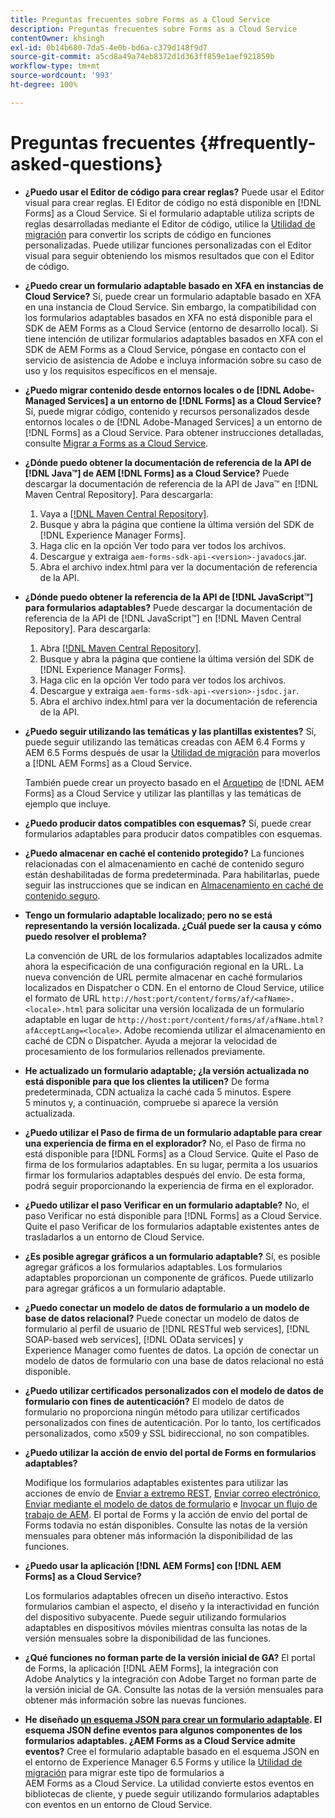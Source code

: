 ```yaml
---
title: Preguntas frecuentes sobre Forms as a Cloud Service
description: Preguntas frecuentes sobre Forms as a Cloud Service
contentOwner: khsingh
exl-id: 0b14b680-7da5-4e0b-bd6a-c379d148f9d7
source-git-commit: a5cd8a49a74eb8372d1d363ff859e1aef921859b
workflow-type: tm+mt
source-wordcount: '993'
ht-degree: 100%

---
```


# Preguntas frecuentes {#frequently-asked-questions}

* **¿Puedo usar el Editor de código para crear reglas?**
Puede usar el Editor visual para crear reglas. El Editor de código no está disponible en [!DNL Forms] as a Cloud Service. Si el formulario adaptable utiliza scripts de reglas desarrolladas mediante el Editor de código, utilice la [Utilidad de migración](migrate-to-forms-as-a-cloud-service.md) para convertir los scripts de código en funciones personalizadas. Puede utilizar funciones personalizadas con el Editor visual para seguir obteniendo los mismos resultados que con el Editor de código.

* **¿Puedo crear un formulario adaptable basado en XFA en instancias de Cloud Service?**
Sí, puede crear un formulario adaptable basado en XFA en una instancia de Cloud Service. Sin embargo, la compatibilidad con los formularios adaptables basados en XFA no está disponible para el SDK de AEM Forms as a Cloud Service (entorno de desarrollo local). Si tiene intención de utilizar formularios adaptables basados en XFA con el SDK de AEM Forms as a Cloud Service, póngase en contacto con el servicio de asistencia de Adobe e incluya información sobre su caso de uso y los requisitos específicos en el mensaje.

<!-- * **Can I use an XDP as a Document of Record (DoR) template? Is Forms Designer included in AEM Forms as a Cloud Service license?** 

  Yes, you can use an XDP as a Document of Record template on Cloud Service instances. However, support to use XDP as a Document of Record template is not available for AEM Forms as a Cloud Service SDK (Local development environment). -->

* **¿Puedo migrar contenido desde entornos locales o de [!DNL Adobe-Managed Services] a un entorno de [!DNL Forms] as a Cloud Service?**
Sí, puede migrar código, contenido y recursos personalizados desde entornos locales o de [!DNL Adobe-Managed Services] a un entorno de [!DNL Forms] as a Cloud Service. Para obtener instrucciones detalladas, consulte [Migrar a Forms as a Cloud Service](migrate-to-forms-as-a-cloud-service.md).

<!-- You can use package manager or Experience Manager UI to [export and import Forms and related assets](import-export-forms-templates.md), use the migration utility to make your existing assets compatible with [!DNL Forms] as a Cloud Service, use the [Best Practices Analyzer](https://experienceleague.adobe.com/docs/experience-manager-cloud-service/moving/cloud-migration/best-practices-analyzer/overview-best-practices-analyzer.html?lang=en#best-practices-analyzer) tool to find the features and APIs that require changes and updated before migration, and use the [Content Transfer Tools](https://docs.adobe.com/content/help/en/experience-manager-cloud-service/moving/home.html) to move your custom code without refactoring it. -->

* **¿Dónde puedo obtener la documentación de referencia de la API de [!DNL Java™] de AEM [!DNL Forms] as a Cloud Service?**
Puede descargar la documentación de referencia de la API de Java™ en [!DNL Maven Central Repository]. Para descargarla:
   1. Vaya a [[!DNL Maven Central Repository]](https://mvnrepository.com/artifact/com.adobe.aem/aem-forms-sdk-api).
   1. Busque y abra la página que contiene la última versión del SDK de [!DNL Experience Manager Forms].
   1. Haga clic en la opción Ver todo para ver todos los archivos.
   1. Descargue y extraiga `aem-forms-sdk-api-<version>-javadocs`.jar.
   1. Abra el archivo index.html para ver la documentación de referencia de la API.

* **¿Dónde puedo obtener la referencia de la API de [!DNL JavaScript™] para formularios adaptables?**
Puede descargar la documentación de referencia de la API de [!DNL JavaScript™] en [!DNL  Maven Central Repository]. Para descargarla:
   1. Abra [[!DNL Maven Central Repository]](https://mvnrepository.com/artifact/com.adobe.aem/aem-forms-sdk-api).
   1. Busque y abra la página que contiene la última versión del SDK de [!DNL Experience Manager Forms].
   1. Haga clic en la opción Ver todo para ver todos los archivos.
   1. Descargue y extraiga `aem-forms-sdk-api-<version>-jsdoc.jar`.
   1. Abra el archivo index.html para ver la documentación de referencia de la API.

* **¿Puedo seguir utilizando las temáticas y las plantillas existentes?**
Sí, puede seguir utilizando las temáticas creadas con AEM 6.4 Forms y AEM 6.5 Forms después de usar la [Utilidad de migración](migrate-to-forms-as-a-cloud-service.md) para moverlos a [!DNL AEM Forms] as a Cloud Service.

   También puede crear un proyecto basado en el [Arquetipo](setup-local-development-environment.md#forms-cloud-service-local-development-environment) de [!DNL AEM Forms] as a Cloud Service y utilizar las plantillas y las temáticas de ejemplo que incluye.

* **¿Puedo producir datos compatibles con esquemas?**
Sí, puede crear formularios adaptables para producir datos compatibles con esquemas.

<!-- * **Can I pass custom parameters to the prefill service?**
Custom parameters are planned for an upcoming release. -->

* **¿Puedo almacenar en caché el contenido protegido?**
La funciones relacionadas con el almacenamiento en caché de contenido seguro están deshabilitadas de forma predeterminada. Para habilitarlas, puede seguir las instrucciones que se indican en [Almacenamiento en caché de contenido seguro](https://experienceleague.adobe.com/docs/experience-manager-dispatcher/using/configuring/permissions-cache.html?lang=es).

* **Tengo un formulario adaptable localizado; pero no se está representando la versión localizada. ¿Cuál puede ser la causa y cómo puedo resolver el problema?**

   La convención de URL de los formularios adaptables localizados admite ahora la especificación de una configuración regional en la URL. La nueva convención de URL permite almacenar en caché formularios localizados en Dispatcher o CDN. En el entorno de Cloud Service, utilice el formato de URL `http://host:port/content/forms/af/<afName>.<locale>.html` para solicitar una versión localizada de un formulario adaptable en lugar de `http://host:port/content/forms/af/afName.html?afAcceptLang=<locale>`. Adobe recomienda utilizar el almacenamiento en caché de CDN o Dispatcher. Ayuda a mejorar la velocidad de procesamiento de los formularios rellenados previamente.

* **He actualizado un formulario adaptable; ¿la versión actualizada no está disponible para que los clientes la utilicen?**
De forma predeterminada, CDN actualiza la caché cada 5 minutos. Espere 5 minutos y, a continuación, compruebe si aparece la versión actualizada.

* **¿Puedo utilizar el Paso de firma de un formulario adaptable para crear una experiencia de firma en el explorador?**
No, el Paso de firma no está disponible para [!DNL Forms] as a Cloud Service. Quite el Paso de firma de los formularios adaptables. En su lugar, permita a los usuarios firmar los formularios adaptables después del envío. De esta forma, podrá seguir proporcionando la experiencia de firma en el explorador.

* **¿Puedo utilizar el paso Verificar en un formulario adaptable?**
No, el paso Verificar no está disponible para [!DNL Forms] as a Cloud Service. Quite el paso Verificar de los formularios adaptable existentes antes de trasladarlos a un entorno de Cloud Service.

* **¿Es posible agregar gráficos a un formulario adaptable?**
Sí, es posible agregar gráficos a los formularios adaptables. Los formularios adaptables proporcionan un componente de gráficos. Puede utilizarlo para agregar gráficos a un formulario adaptable.

* **¿Puedo conectar un modelo de datos de formulario a un modelo de base de datos relacional?**
Puede conectar un modelo de datos de formulario al perfil de usuario de [!DNL RESTful web services], [!DNL SOAP-based web services], [!DNL OData services] y Experience Manager como fuentes de datos. La opción de conectar un modelo de datos de formulario con una base de datos relacional no está disponible.

* **¿Puedo utilizar certificados personalizados con el modelo de datos de formulario con fines de autenticación?**
El modelo de datos de formulario no proporciona ningún método para utilizar certificados personalizados con fines de autenticación. Por lo tanto, los certificados personalizados, como x509 y SSL bidireccional, no son compatibles.

* **¿Puedo utilizar la acción de envío del portal de Forms en formularios adaptables?**

   Modifique los formularios adaptables existentes para utilizar las acciones de envío de [Enviar a extremo REST](configuring-submit-actions.md#submit-to-rest-endpoint), [Enviar correo electrónico](configuring-submit-actions.md#send-email), [Enviar mediante el modelo de datos de formulario](configuring-submit-actions.md#submit-using-form-data-model) e [Invocar un flujo de trabajo de AEM](configuring-submit-actions.md#invoke-an-aem-workflow). El portal de Forms y la acción de envío del portal de Forms todavía no están disponibles. Consulte las notas de la versión mensuales para obtener más información la disponibilidad de las funciones.

* **¿Puedo usar la aplicación [!DNL AEM Forms] con [!DNL AEM Forms] as a Cloud Service?**

   Los formularios adaptables ofrecen un diseño interactivo. Estos formularios cambian el aspecto, el diseño y la interactividad en función del dispositivo subyacente. Puede seguir utilizando formularios adaptables en dispositivos móviles mientras consulta las notas de la versión mensuales sobre la disponibilidad de las funciones.

* **¿Qué funciones no forman parte de la versión inicial de GA?**
El portal de Forms, la aplicación [!DNL AEM Forms], la integración con Adobe Analytics y la integración con Adobe Target no forman parte de la versión inicial de GA. Consulte las notas de la versión mensuales para obtener más información sobre las nuevas funciones.

* **He diseñado [un esquema JSON para crear un formulario adaptable](adaptive-form-json-schema-form-model.md). El esquema JSON define eventos para algunos componentes de los formularios adaptables. ¿AEM Forms as a Cloud Service admite eventos?**
Cree el formulario adaptable basado en el esquema JSON en el entorno de Experience Manager 6.5 Forms y utilice la [Utilidad de migración](migrate-to-forms-as-a-cloud-service.md) para migrar este tipo de formularios a AEM Forms as a Cloud Service. La utilidad convierte estos eventos en bibliotecas de cliente, y puede seguir utilizando formularios adaptables con eventos en un entorno de Cloud Service.


